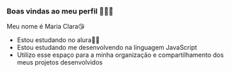 ### Boas vindas ao meu perfil 👋🤪😘

Meu nome é Maria Clara😘

- Estou estudando no alura😵‍💫
- Estou estudando me desenvolvendo na linguagem JavaScript
- Utilizo esse espaço para a minha organização e compartilhamento dos meus projetos desenvolvidos

